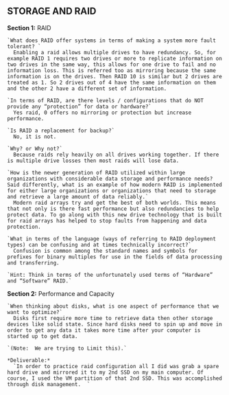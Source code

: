 ## STORAGE AND RAID

  __Section 1:__  RAID

    `What does RAID offer systems in terms of making a system more fault tolerant? `
      Enabling a raid allows multiple drives to have redundancy. So, for example RAID 1 requires two drives or more to replicate information on two drives in the same way, this allows for one drive to fail and no information loss. This is referred too as mirroring because the same information is on the drives. Then RAID 10 is similar but 2 drives are treated as 1. So 2 drives out of 4 have the same information on them and the other 2 have a different set of information.

    `In terms of RAID, are there levels / configurations that do NOT provide any “protection” for data or hardware?`
      Yes raid, 0 offers no mirroring or protection but increase performance.

    `Is RAID a replacement for backup?`
      No, it is not.

    `Why? or Why not?`
      Because raids rely heavily on all drives working together. If there is multiple drive losses then most raids will lose data.

    `How is the newer generation of RAID utilized within large organizations with considerable data storage and performance needs?  Said differently, what is an example of how modern RAID is implemented for either large organizations or organizations that need to storage and retrieve a large amount of data reliably.`
      Modern raid arrays try and get the best of both worlds. This means that not only is there fast performance but also redundancies to help protect data. To go along with this new drive technology that is built for raid arrays has helped to stop faults from happening and data protection.

    `What in terms of the language (ways of referring to RAID deployment types) can be confusing and at times technically incorrect?`
      Confusion is common among the standard names and symbols for prefixes for binary multiples for use in the fields of data processing and transferring.

    `Hint: Think in terms of the unfortunately used terms of “Hardware” and “Software” RAID.`

  __Section 2:__  Performance and Capacity

    `When thinking about disks, what is one aspect of performance that we want to optimize?`
      Disks first require more time to retrieve data then other storage devices like solid state. Since hard disks need to spin up and move in order to get any data it takes more time after your computer is started up to get data.

    `(Note:  We are trying to Limit this).`

    *Deliverable:*
      `In order to practice raid configuration all I did was grab a spare hard drive and mirrored it to my 2nd SSD on my main computer. Of course, I used the VM partition of that 2nd SSD. This was accomplished through disk management.  `
